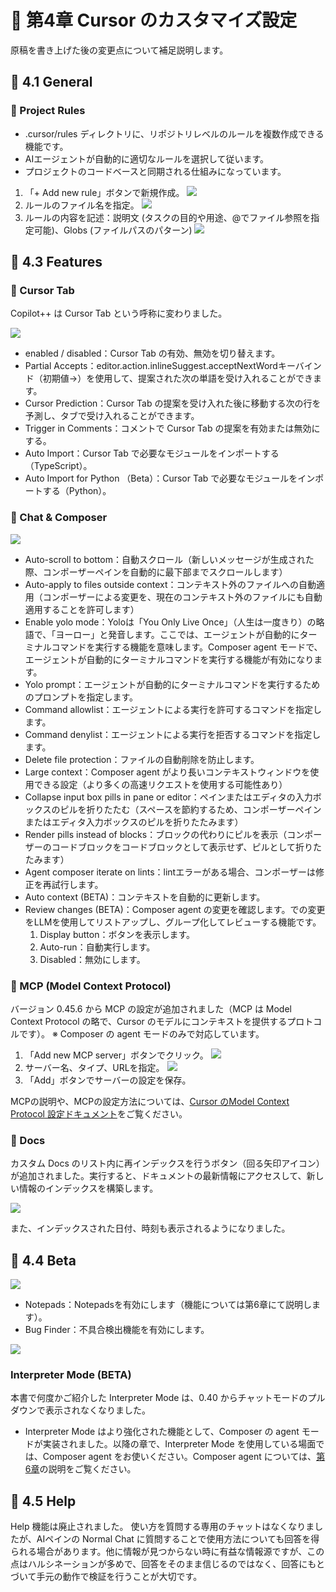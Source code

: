 # 📕 第4章 Cursor のカスタマイズ設定

原稿を書き上げた後の変更点について補足説明します。

## 📘 4.1 General

### 📗 Project Rules

- .cursor/rules ディレクトリに、リポジトリレベルのルールを複数作成できる機能です。
- AIエージェントが自動的に適切なルールを選択して従います。
- プロジェクトのコードベースと同期される仕組みになっています。

1. 「+ Add new rule」ボタンで新規作成。
    ![](../images/ProjectRules1.png) 
2. ルールのファイル名を指定。
![](../images/ProjectRules2.png) 
3. ルールの内容を記述：説明文 (タスクの目的や用途、@でファイル参照を指定可能)、Globs (ファイルパスのパターン)
    ![](../images/ProjectRules3.png)


## 📘 4.3 Features 

### 📗 Cursor Tab

Copilot++ は Cursor Tab という呼称に変わりました。

![](../images/cursor_tab_setting_042.png)

- enabled / disabled：Cursor Tab の有効、無効を切り替えます。
- Partial Accepts：editor.action.inlineSuggest.acceptNextWordキーバインド（初期値→）を使用して、提案された次の単語を受け入れることができます。
- Cursor Prediction：Cursor Tab の提案を受け入れた後に移動する次の行を予測し、タブで受け入れることができます。
- Trigger in Comments：コメントで Cursor Tab の提案を有効または無効にする。
- Auto Import：Cursor Tab で必要なモジュールをインポートする（TypeScript）。
- Auto Import for Python （Beta）：Cursor Tab で必要なモジュールをインポートする（Python）。

### 📗 Chat & Composer

![](../images/Chat_Composer_Setting2.png)

- Auto-scroll to bottom：自動スクロール（新しいメッセージが生成された際、コンポーザーペインを自動的に最下部までスクロールします）
- Auto-apply to files outside context：コンテキスト外のファイルへの自動適用（コンポーザーによる変更を、現在のコンテキスト外のファイルにも自動適用することを許可します）
- Enable yolo mode：Yoloは「You Only Live Once」（人生は一度きり）の略語で、「ヨーロー」と発音します。ここでは、エージェントが自動的にターミナルコマンドを実行する機能を意味します。Composer agent モードで、エージェントが自動的にターミナルコマンドを実行する機能が有効になります。
- Yolo prompt：エージェントが自動的にターミナルコマンドを実行するためのプロンプトを指定します。
- Command allowlist：エージェントによる実行を許可するコマンドを指定します。
- Command denylist：エージェントによる実行を拒否するコマンドを指定します。
- Delete file protection：ファイルの自動削除を防止します。
- Large context：Composer agent がより長いコンテキストウィンドウを使用できる設定（より多くの高速リクエストを使用する可能性あり）
- Collapse input box pills in pane or editor：ペインまたはエディタの入力ボックスのピルを折りたたむ（スペースを節約するため、コンポーザーペインまたはエディタ入力ボックスのピルを折りたたみます）
- Render pills instead of blocks：ブロックの代わりにピルを表示（コンポーザーのコードブロックをコードブロックとして表示せず、ピルとして折りたたみます）
- Agent composer iterate on lints：lintエラーがある場合、コンポーザーは修正を再試行します。
- Auto context (BETA)：コンテキストを自動的に更新します。
- Review changes (BETA)：Composer agent の変更を確認します。での変更をLLMを使用してリストアップし、グループ化してレビューする機能です。
    1. Display button：ボタンを表示します。
    2. Auto-run：自動実行します。
    3. Disabled：無効にします。

### 📗 MCP (Model Context Protocol)

バージョン 0.45.6 から MCP の設定が追加されました（MCP は Model Context Protocol の略で、Cursor のモデルにコンテキストを提供するプロトコルです）。
※ Composer の agent モードのみで対応しています。

1. 「Add new MCP server」ボタンでクリック。
![](../images/MCPServerSetting1.png)
2. サーバー名、タイプ、URLを指定。
![](../images/MCPServerSetting2.png)
3. 「Add」ボタンでサーバーの設定を保存。

MCPの説明や、MCPの設定方法については、[Cursor のModel Context Protocol 設定ドキュメント](https://docs.cursor.com/advanced/model-context-protocol)をご覧ください。

### 📗 Docs

カスタム Docs のリスト内に再インデックスを行うボタン（回る矢印アイコン）が追加されました。実行すると、ドキュメントの最新情報にアクセスして、新しい情報のインデックスを構築します。

![](../images/docs_on_features.png)

また、インデックスされた日付、時刻も表示されるようになりました。


## 📘 4.4 Beta

![](../images/Beta.png)

- Notepads：Notepadsを有効にします（機能については第6章にて説明します）。
- Bug Finder：不具合検出機能を有効にします。

![](../images/BugFinder1.png)

### Interpreter Mode (BETA)

本書で何度かご紹介した Interpreter Mode は、0.40 からチャットモードのプルダウンで表示されなくなりました。

- Interpreter Mode はより強化された機能として、Composer の agent モードが実装されました。以降の章で、Interpreter Mode を使用している場面では、Composer agent をお使いください。Composer agent については、[第6章](../chapter6/README.md)の説明をご覧ください。


## 📘 4.5 Help

Help 機能は廃止されました。
使い方を質問する専用のチャットはなくなりましたが、AIペインの Normal Chat に質問することで使用方法についても回答を得られる場合があります。他に情報が見つからない時に有益な情報源ですが、この点はハルシネーションが多めで、回答をそのまま信じるのではなく、回答にもとづいて手元の動作で検証を行うことが大切です。
